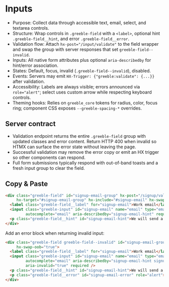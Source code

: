# Inputs

- Purpose: Collect data through accessible text, email, select, and textarea controls.
- Structure: Wrap controls in `.greeble-field` with a `<label>`, optional hint `.greeble-field__hint`, and error `.greeble-field__error`.
- Validation flow: Attach `hx-post="/input/validate"` to the field wrapper and swap the group with server responses that set `greeble-field--invalid`.
- Inputs: All native form attributes plus optional `aria-describedby` for hint/error association.
- States: Default, focus, invalid (`.greeble-field--invalid`), disabled.
- Events: Servers may emit `HX-Trigger: {"greeble:validate": {...}}` after validation.
- Accessibility: Labels are always visible; errors announced via `role="alert"`; select uses custom arrow while respecting keyboard controls.
- Theming hooks: Relies on `greeble_core` tokens for radius, color, focus ring; component CSS exposes `--greeble-spacing-*` overrides.

## Server contract

- Validation endpoint returns the entire `.greeble-field` group with updated classes and error
  content. Return HTTP 400 when invalid so HTMX can surface the error state without leaving the
  page.
- Successful validation may remove the error copy or emit an HX trigger so other components can
  respond.
- Full form submissions typically respond with out-of-band toasts and a fresh input group to clear
  the field.

## Copy & Paste

```html
<div class="greeble-field" id="signup-email-group" hx-post="/signup/validate" hx-trigger="change delay:400ms from:#signup-email"
     hx-target="#signup-email-group" hx-include="#signup-email" hx-swap="outerHTML">
  <label class="greeble-field__label" for="signup-email">Work email</label>
  <input class="greeble-input" id="signup-email" name="email" type="email"
         autocomplete="email" aria-describedby="signup-email-hint" required />
  <p class="greeble-field__hint" id="signup-email-hint">We will send a verification link.</p>
</div>
```

Add an error block when returning invalid input:

```html
<div class="greeble-field greeble-field--invalid" id="signup-email-group" role="group"
     hx-swap-oob="true">
  <label class="greeble-field__label" for="signup-email">Work email</label>
  <input class="greeble-input" id="signup-email" name="email" type="email"
         autocomplete="email" aria-describedby="signup-email-hint signup-email-error"
         aria-invalid="true" required />
  <p class="greeble-field__hint" id="signup-email-hint">We will send a verification link.</p>
  <p class="greeble-field__error" id="signup-email-error" role="alert">Enter a valid email.</p>
</div>
```

